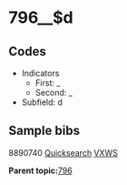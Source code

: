 # 796\_\_$d

## Codes

-   Indicators
    -   First: \_
    -   Second: \_
-   Subfield: d

## Sample bibs

8890740 [Quicksearch](https://search.library.yale.edu/catalog/8890740) [VXWS](http://prodorbis.library.yale.edu:7014/vxws/GetHoldingsService?bibId=8890740)

**Parent topic:**[796](../../tags/796/796.md)


